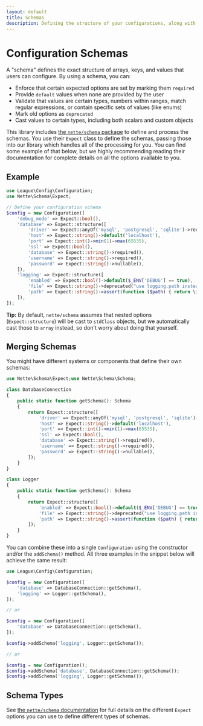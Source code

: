 ```yaml
---
layout: default
title: Schemas
description: Defining the structure of your configurations, along with validation, default values, and more
---
```


# Configuration Schemas

A "schema" defines the exact structure of arrays, keys, and values that users can configure.  By using a schema, you can:

- Enforce that certain expected options are set by marking them `required`
- Provide `default` values when none are provided by the user
- Validate that values are certain types, numbers within ranges, match regular expressions, or contain specific sets of values (like enums)
- Mark old options as `deprecated`
- Cast values to certain types, including both scalars and custom objects

This library includes [the `nette/schema` package](https://doc.nette.org/en/3.1/schema) to define and process the schemas. You use their `Expect` class to define the schemas, passing those into our library which handles all of the processing for you.  You can find some example of that below, but we highly recommending reading their documentation for complete details on all the options available to you.

## Example

```php
use League\Config\Configuration;
use Nette\Schema\Expect;

// Define your configuration schema
$config = new Configuration([
    'debug_mode' => Expect::bool(),
    'database' => Expect::structure([
        'driver' => Expect::anyOf('mysql', 'postgresql', 'sqlite')->required(),
        'host' => Expect::string()->default('localhost'),
        'port' => Expect::int()->min(1)->max(65535),
        'ssl' => Expect::bool(),
        'database' => Expect::string()->required(),
        'username' => Expect::string()->required(),
        'password' => Expect::string()->nullable(),
    ]),
    'logging' => Expect::structure([
        'enabled' => Expect::bool()->default($_ENV['DEBUG'] == true),
        'file' => Expect::string()->deprecated("use logging.path instead"),
        'path' => Expect::string()->assert(function ($path) { return \is_writeable($path); })->required(),
    ]),
]);
```

**Tip:** By default, `nette/schema` assumes that nested options (`Expect::structure`) will be cast to `stdClass` objects, but we automatically cast those to `array` instead, so don't worry about doing that yourself.

## Merging Schemas

You might have different systems or components that define their own schemas:

```php
use Nette\Schema\Expect;use Nette\Schema\Schema;

class DatabaseConnection
{
    public static function getSchema(): Schema
    {
        return Expect::structure([
            'driver' => Expect::anyOf('mysql', 'postgresql', 'sqlite')->required(),
            'host' => Expect::string()->default('localhost'),
            'port' => Expect::int()->min(1)->max(65535),
            'ssl' => Expect::bool(),
            'database' => Expect::string()->required(),
            'username' => Expect::string()->required(),
            'password' => Expect::string()->nullable(),
        ]);
    }
}

class Logger
{
    public static function getSchema(): Schema
    {
        return Expect::structure([
            'enabled' => Expect::bool()->default($_ENV['DEBUG'] == true),
            'file' => Expect::string()->deprecated("use logging.path instead"),
            'path' => Expect::string()->assert(function ($path) { return \is_writeable($path); })->required(),
        ]);
    }
}
```

You can combine these into a single `Configuration` using the constructor and/or the `addSchema()` method.  All three examples in the snippet below will achieve the same result:

```php
use League\Config\Configuration;

$config = new Configuration([
    'database' => DatabaseConnection::getSchema(),
    'logging' => Logger::getSchema(),
]);

// or

$config = new Configuration([
    'database' => DatabaseConnection::getSchema(),
]);

$config->addSchema('logging', Logger::getSchema());

// or

$config = new Configuration();
$config->addSchema('database', DatabaseConnection::getSchema());
$config->addSchema('logging', Logger::getSchema());
```

## Schema Types

See [the `nette/schema` documentation](https://doc.nette.org/en/3.1/schema) for full details on the different `Expect` options you can use to define different types of schemas.
